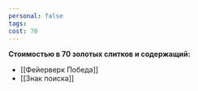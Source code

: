 ```yaml
---
personal: false
tags: 
cost: 70
---
```

**Стоимостью в 70 золотых слитков и содержащий:**  

- [[Фейерверк Победа]]
- [[Знак поиска]]